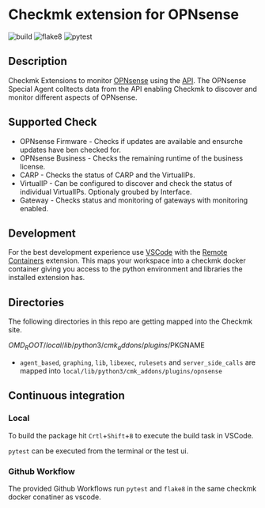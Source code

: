 # Checkmk extension for OPNsense

![build](https://github.com/scsitteam/checkmk_opnsense/workflows/build/badge.svg)
![flake8](https://github.com/scsitteam/checkmk_opnsense/workflows/Lint/badge.svg)
![pytest](https://github.com/scsitteam/checkmk_opnsense/workflows/pytest/badge.svg)

## Description

Checkmk Extensions to monitor [OPNsense](https://opnsense.org/) using the [API](https://docs.opnsense.org/development/api.html). The OPNsense Special Agent colltects data from the API enabling Checkmk to discover and monitor different aspects of OPNsense.

## Supported Check

* OPNsense Firmware - Checks if updates are available and ensurche updates have ben checked for.
* OPNsense Business - Checks the remaining runtime of the business license.
* CARP - Checks the status of CARP and the VirtualIPs.
* VirtualIP - Can be configured to discover and check the status of individual VirtualIPs. Optionaly groubed by Interface.
* Gateway - Checks status and monitoring of gateways with monitoring enabled.


## Development

For the best development experience use [VSCode](https://code.visualstudio.com/) with the [Remote Containers](https://marketplace.visualstudio.com/items?itemName=ms-vscode-remote.remote-containers) extension. This maps your workspace into a checkmk docker container giving you access to the python environment and libraries the installed extension has.

## Directories

The following directories in this repo are getting mapped into the Checkmk site.

$OMD_ROOT/local/lib/python3/cmk_addons/plugins/$PKGNAME

* `agent_based`, `graphing`, `lib`, `libexec`, `rulesets` and  `server_side_calls` are mapped into `local/lib/python3/cmk_addons/plugins/opnsense`

## Continuous integration
### Local

To build the package hit `Crtl`+`Shift`+`B` to execute the build task in VSCode.

`pytest` can be executed from the terminal or the test ui.

### Github Workflow

The provided Github Workflows run `pytest` and `flake8` in the same checkmk docker conatiner as vscode.

